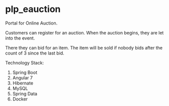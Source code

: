 # plp_eauction

Portal for Online Auction.

Customers can register for an auction. When the auction begins, they are let into the event.

There they can bid for an item. The item will be sold if nobody bids after the count of 3 since the last bid.

Technology Stack:
1. Spring Boot
2. Angular 7
3. Hibernate
4. MySQL
5. Spring Data
6. Docker
